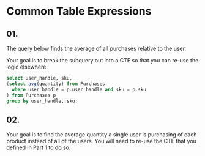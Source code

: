 # Common Table Expressions

## 01.
The query below finds the average of all purchases relative to the user.

Your goal is to break the subquery out into a CTE so that you can re-use the logic elsewhere.

```sql
select user_handle, sku, 
(select avg(quantity) from Purchases 
  where user_handle = p.user_handle and sku = p.sku
) from Purchases p 
group by user_handle, sku;
```

## 02. 

Your goal is to find the average quantity a single user is purchasing of each product instead of all of the users. You will need to re-use the CTE that you defined in Part 1 to do so.
